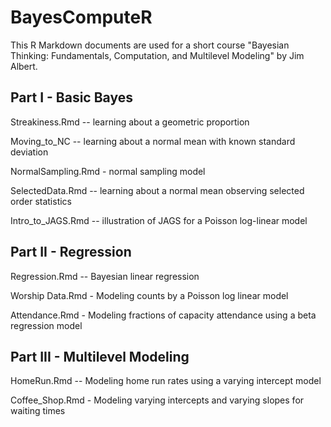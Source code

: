 # BayesComputeR

This R Markdown documents are used for a short course "Bayesian Thinking:  Fundamentals, Computation, and Multilevel Modeling" by Jim Albert.

## Part I - Basic Bayes

Streakiness.Rmd -- learning about a geometric proportion

Moving_to_NC -- learning about a normal mean with known standard deviation

NormalSampling.Rmd - normal sampling model

SelectedData.Rmd -- learning about a normal mean observing selected order statistics

Intro_to_JAGS.Rmd -- illustration of JAGS for a Poisson log-linear model

## Part II - Regression

Regression.Rmd -- Bayesian linear regression

Worship Data.Rmd - Modeling counts by a Poisson log linear model

Attendance.Rmd - Modeling fractions of capacity attendance using a beta regression model

## Part III - Multilevel Modeling

HomeRun.Rmd -- Modeling home run rates using a varying intercept model

Coffee_Shop.Rmd - Modeling varying intercepts and varying slopes for waiting times

